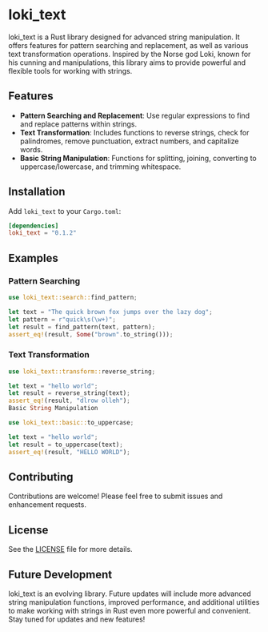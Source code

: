 # loki_text

loki_text is a Rust library designed for advanced string manipulation. It offers features for pattern searching and replacement, as well as various text transformation operations. Inspired by the Norse god Loki, known for his cunning and manipulations, this library aims to provide powerful and flexible tools for working with strings.

## Features

- **Pattern Searching and Replacement**: Use regular expressions to find and replace patterns within strings.
- **Text Transformation**: Includes functions to reverse strings, check for palindromes, remove punctuation, extract numbers, and capitalize words.
- **Basic String Manipulation**: Functions for splitting, joining, converting to uppercase/lowercase, and trimming whitespace.

## Installation

Add `loki_text` to your `Cargo.toml`:

```toml
[dependencies]
loki_text = "0.1.2"
```

## Examples

### Pattern Searching

```rust
use loki_text::search::find_pattern;

let text = "The quick brown fox jumps over the lazy dog";
let pattern = r"quick\s(\w+)";
let result = find_pattern(text, pattern);
assert_eq!(result, Some("brown".to_string()));
```

### Text Transformation

```rust
use loki_text::transform::reverse_string;

let text = "hello world";
let result = reverse_string(text);
assert_eq!(result, "dlrow olleh");
Basic String Manipulation

use loki_text::basic::to_uppercase;

let text = "hello world";
let result = to_uppercase(text);
assert_eq!(result, "HELLO WORLD");
```

## Contributing

Contributions are welcome! Please feel free to submit issues and enhancement requests.

## License

See the [LICENSE](https://github.com/roquess/loki_text/blob/main/LICENSE) file for more details.

## Future Development

loki_text is an evolving library. Future updates will include more advanced string manipulation functions, improved performance, and additional utilities to make working with strings in Rust even more powerful and convenient. Stay tuned for updates and new features!
